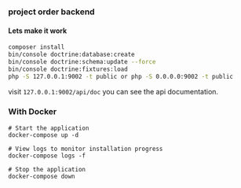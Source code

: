 ### project order backend

#### Lets make it work 

```bash
composer install
bin/console doctrine:database:create
bin/console doctrine:schema:update --force
bin/console doctrine:fixtures:load 
php -S 127.0.0.1:9002 -t public or php -S 0.0.0.0:9002 -t public

```

visit `127.0.0.1:9002/api/doc`  you can see the api documentation.

### With Docker
```
# Start the application
docker-compose up -d

# View logs to monitor installation progress
docker-compose logs -f

# Stop the application
docker-compose down

```
